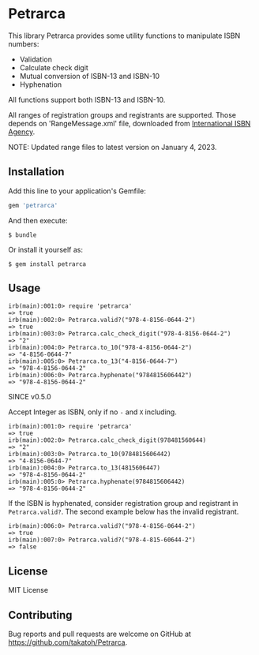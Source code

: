 # Petrarca

This library Petrarca provides some utility functions to manipulate ISBN numbers:

- Validation
- Calculate check digit
- Mutual conversion of ISBN-13 and ISBN-10
- Hyphenation

All functions support both ISBN-13 and ISBN-10.

All ranges of registration groups and registrants are supported.
Those depends on 'RangeMessage.xml' file, downloaded from [International ISBN Agency](https://www.isbn-international.org/range_file_generation).

NOTE: Updated range files to latest version on January 4, 2023.

## Installation

Add this line to your application's Gemfile:

```ruby
gem 'petrarca'
```

And then execute:

    $ bundle

Or install it yourself as:

    $ gem install petrarca

## Usage

    irb(main):001:0> require 'petrarca'
    => true
    irb(main):002:0> Petrarca.valid?("978-4-8156-0644-2")
    => true
    irb(main):003:0> Petrarca.calc_check_digit("978-4-8156-0644-2")
    => "2"
    irb(main):004:0> Petrarca.to_10("978-4-8156-0644-2")
    => "4-8156-0644-7"
    irb(main):005:0> Petrarca.to_13("4-8156-0644-7")
    => "978-4-8156-0644-2"
    irb(main):006:0> Petrarca.hyphenate("9784815606442")
    => "978-4-8156-0644-2"

SINCE v0.5.0

Accept Integer as ISBN, only if no `-` and `X` including.

    irb(main):001:0> require 'petrarca'
    => true
    irb(main):002:0> Petrarca.calc_check_digit(978481560644)
    => "2"
    irb(main):003:0> Petrarca.to_10(9784815606442)
    => "4-8156-0644-7"
    irb(main):004:0> Petrarca.to_13(4815606447)
    => "978-4-8156-0644-2"
    irb(main):005:0> Petrarca.hyphenate(9784815606442)
    => "978-4-8156-0644-2"

If the ISBN is hyphenated, consider registration group and registrant in `Petrarca.valid?`. The second example below has the invalid registrant.

    irb(main):006:0> Petrarca.valid?("978-4-8156-0644-2")
    => true
    irb(main):007:0> Petrarca.valid?("978-4-815-60644-2")
    => false

## License

MIT License

## Contributing

Bug reports and pull requests are welcome on GitHub at
https://github.com/takatoh/Petrarca.
